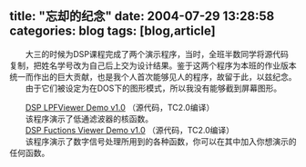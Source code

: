 title: "忘却的纪念"
date: 2004-07-29 13:28:58
categories: blog
tags: [blog,article]
---
　　大三的时候为DSP课程完成了两个演示程序，当时，全班半数同学将源代码复制，把姓名学号改为自己后上交为设计结果。鉴于这两个程序为本班的作业版本统一而作出的巨大贡献，也是我个人首次能够见人的程序，故留于此，以兹纪念。  
　　由于它们被设定为在DOS下的图形模式，所以我没有能够截到屏幕图形。  

　　[DSP LPFViewer Demo v1.0](http://www.xf-utpcb.com/xiaop/MyProjects/DSPViewer/DSP_LPF.C) （源代码，TC2.0编译）  
　　该程序演示了低通滤波器的核函数。  
　　[DSP Fuctions Viewer Demo v1.0](http://www.xf-utpcb.com/xiaop/MyProjects/DSPViewer/DSP_FUN.zip) （源代码，TC2.0编译）  
　　该程序演示了数字信号处理所用到的各种函数，你可以在其中加入你想演示的任何函数。
